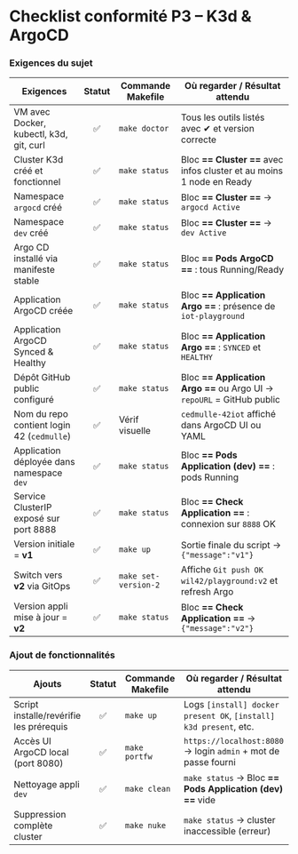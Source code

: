 # Checklist conformité P3 – K3d & ArgoCD

### Exigences du sujet

| Exigences                                  | Statut | Commande Makefile    | Où regarder / Résultat attendu                                         |
| ------------------------------------------ | :----: | -------------------- | ---------------------------------------------------------------------- |
| VM avec Docker, kubectl, k3d, git, curl    |    ✅   | `make doctor`        | Tous les outils listés avec ✔ et version correcte                      |
| Cluster K3d créé et fonctionnel            |    ✅   | `make status`        | Bloc **== Cluster ==** avec infos cluster et au moins 1 node en Ready  |
| Namespace `argocd` créé                    |    ✅   | `make status`        | Bloc **== Cluster ==** → `argocd Active`                               |
| Namespace `dev` créé                       |    ✅   | `make status`        | Bloc **== Cluster ==** → `dev Active`                                  |
| Argo CD installé via manifeste stable      |    ✅   | `make status`        | Bloc **== Pods ArgoCD ==** : tous Running/Ready                        |
| Application ArgoCD créée                   |    ✅   | `make status`        | Bloc **== Application Argo ==** : présence de `iot-playground`         |
| Application ArgoCD Synced & Healthy        |    ✅   | `make status`        | Bloc **== Application Argo ==** : `SYNCED` et `HEALTHY`                |
| Dépôt GitHub public configuré              |    ✅   | `make status`        | Bloc **== Application Argo ==** ou Argo UI → `repoURL` = GitHub public |
| Nom du repo contient login 42 (`cedmulle`) |    ✅   | Vérif visuelle       | `cedmulle-42iot` affiché dans ArgoCD UI ou YAML                        |
| Application déployée dans namespace `dev`  |    ✅   | `make status`        | Bloc **== Pods Application (dev) ==** : pods Running                   |
| Service ClusterIP exposé sur port 8888     |    ✅   | `make status`        | Bloc **== Check Application ==** : connexion sur `8888` OK             |
| Version initiale = **v1**                  |    ✅   | `make up`            | Sortie finale du script → `{"message":"v1"}`                           |
| Switch vers **v2** via GitOps              |    ✅   | `make set-version-2` | Affiche `Git push OK wil42/playground:v2` et refresh Argo              |
| Version appli mise à jour = **v2**         |    ✅   | `make status`        | Bloc **== Check Application ==** → `{"message":"v2"}`                  |


### Ajout de fonctionnalités

| Ajouts                                  | Statut | Commande Makefile | Où regarder / Résultat attendu                                    |
| --------------------------------------- | :----: | ----------------- | ----------------------------------------------------------------- |
| Script installe/revérifie les prérequis |    ✅   | `make up`         | Logs `[install] docker present OK`, `[install] k3d present`, etc. |
| Accès UI ArgoCD local (port 8080)       |    ✅   | `make portfw`     | `https://localhost:8080` → login `admin` + mot de passe fourni    |
| Nettoyage appli `dev`                   |    ✅   | `make clean`      | `make status` → Bloc **== Pods Application (dev) ==** vide        |
| Suppression complète cluster            |    ✅   | `make nuke`       | `make status` → cluster inaccessible (erreur)                     |
